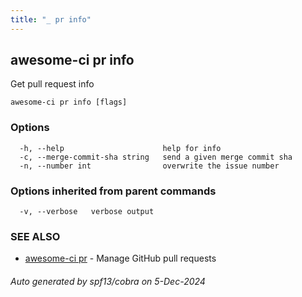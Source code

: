 ```yaml
---
title: "_ pr info"
---
```

## awesome-ci pr info

Get pull request info

```
awesome-ci pr info [flags]
```

### Options

```
  -h, --help                      help for info
  -c, --merge-commit-sha string   send a given merge commit sha
  -n, --number int                overwrite the issue number
```

### Options inherited from parent commands

```
  -v, --verbose   verbose output
```

### SEE ALSO

* [awesome-ci pr](./awesome-ci_pr)	 - Manage GitHub pull requests

###### Auto generated by spf13/cobra on 5-Dec-2024
